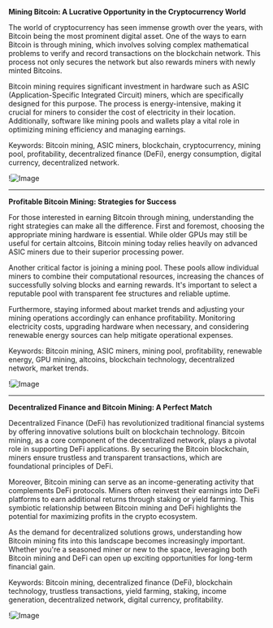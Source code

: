 **Mining Bitcoin: A Lucrative Opportunity in the Cryptocurrency World**

The world of cryptocurrency has seen immense growth over the years, with Bitcoin being the most prominent digital asset. One of the ways to earn Bitcoin is through mining, which involves solving complex mathematical problems to verify and record transactions on the blockchain network. This process not only secures the network but also rewards miners with newly minted Bitcoins.

Bitcoin mining requires significant investment in hardware such as ASIC (Application-Specific Integrated Circuit) miners, which are specifically designed for this purpose. The process is energy-intensive, making it crucial for miners to consider the cost of electricity in their location. Additionally, software like mining pools and wallets play a vital role in optimizing mining efficiency and managing earnings.

Keywords: Bitcoin mining, ASIC miners, blockchain, cryptocurrency, mining pool, profitability, decentralized finance (DeFi), energy consumption, digital currency, decentralized network.

!![Image](https://github.com/user-attachments/assets/590b50a7-4459-4e76-8a31-559aed223621)

---

**Profitable Bitcoin Mining: Strategies for Success**

For those interested in earning Bitcoin through mining, understanding the right strategies can make all the difference. First and foremost, choosing the appropriate mining hardware is essential. While older GPUs may still be useful for certain altcoins, Bitcoin mining today relies heavily on advanced ASIC miners due to their superior processing power.

Another critical factor is joining a mining pool. These pools allow individual miners to combine their computational resources, increasing the chances of successfully solving blocks and earning rewards. It's important to select a reputable pool with transparent fee structures and reliable uptime.

Furthermore, staying informed about market trends and adjusting your mining operations accordingly can enhance profitability. Monitoring electricity costs, upgrading hardware when necessary, and considering renewable energy sources can help mitigate operational expenses.

Keywords: Bitcoin mining, ASIC miners, mining pool, profitability, renewable energy, GPU mining, altcoins, blockchain technology, decentralized network, market trends.

!![Image](https://github.com/user-attachments/assets/590b50a7-4459-4e76-8a31-559aed223621)

---

**Decentralized Finance and Bitcoin Mining: A Perfect Match**

Decentralized Finance (DeFi) has revolutionized traditional financial systems by offering innovative solutions built on blockchain technology. Bitcoin mining, as a core component of the decentralized network, plays a pivotal role in supporting DeFi applications. By securing the Bitcoin blockchain, miners ensure trustless and transparent transactions, which are foundational principles of DeFi.

Moreover, Bitcoin mining can serve as an income-generating activity that complements DeFi protocols. Miners often reinvest their earnings into DeFi platforms to earn additional returns through staking or yield farming. This symbiotic relationship between Bitcoin mining and DeFi highlights the potential for maximizing profits in the crypto ecosystem.

As the demand for decentralized solutions grows, understanding how Bitcoin mining fits into this landscape becomes increasingly important. Whether you're a seasoned miner or new to the space, leveraging both Bitcoin mining and DeFi can open up exciting opportunities for long-term financial gain.

Keywords: Bitcoin mining, decentralized finance (DeFi), blockchain technology, trustless transactions, yield farming, staking, income generation, decentralized network, digital currency, profitability.

!![Image](https://github.com/user-attachments/assets/590b50a7-4459-4e76-8a31-559aed223621)